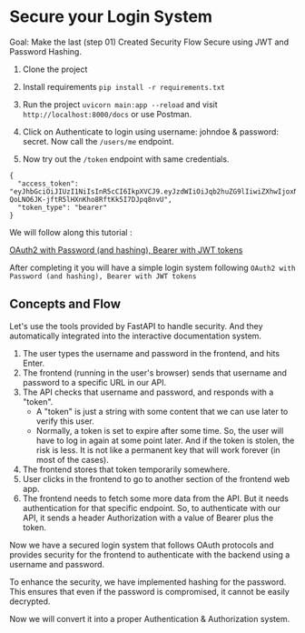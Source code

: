 # Secure your Login System

Goal: Make the last (step 01) Created Security Flow Secure using JWT and Password Hashing.

1. Clone the project
2. Install requirements `pip install -r requirements.txt`
3. Run the project `uvicorn main:app --reload` and visit `http://localhost:8000/docs` or use Postman.
4. Click on Authenticate to login using username: johndoe & password: secret. Now call the `/users/me` endpoint.

5. Now try out the `/token` endpoint with same credentials.

```
{
  "access_token": "eyJhbGciOiJIUzI1NiIsInR5cCI6IkpXVCJ9.eyJzdWIiOiJqb2huZG9lIiwiZXhwIjoxNzA1Mzg1MTM1fQ.Nt1M-QoLNO6JK-jftR5lHXnKho8RftKk5I7DJpq8nvU",
  "token_type": "bearer"
}
```

We will follow along this tutorial :

[OAuth2 with Password (and hashing), Bearer with JWT tokens](https://fastapi.tiangolo.com/tutorial/security/oauth2-jwt/)

After completing it you will have a simple login system following `OAuth2 with Password (and hashing), Bearer with JWT tokens`

## Concepts and Flow

Let's use the tools provided by FastAPI to handle security. And they automatically integrated into the interactive documentation system.

1. The user types the username and password in the frontend, and hits Enter.
2. The frontend (running in the user's browser) sends that username and password to a specific URL in our API.
3. The API checks that username and password, and responds with a "token".
   - A "token" is just a string with some content that we can use later to verify this user.
   - Normally, a token is set to expire after some time.
     So, the user will have to log in again at some point later.
     And if the token is stolen, the risk is less. It is not like a permanent key that will work forever (in most of the cases).
4. The frontend stores that token temporarily somewhere.
5. User clicks in the frontend to go to another section of the frontend web app.
6. The frontend needs to fetch some more data from the API.
   But it needs authentication for that specific endpoint.
   So, to authenticate with our API, it sends a header Authorization with a value of Bearer plus the token.


Now we have a secured login system that follows OAuth protocols and provides security for the frontend to authenticate with the backend using a username and password.

To enhance the security, we have implemented hashing for the password. This ensures that even if the password is compromised, it cannot be easily decrypted.

Now we will convert it into a proper Authentication & Authorization system. 

